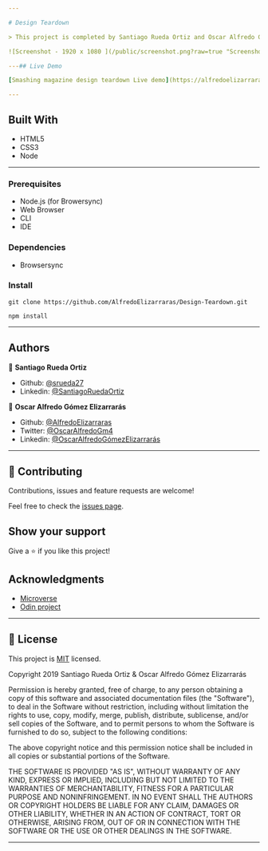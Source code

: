 ```yaml
---

# Design Teardown

> This project is completed by Santiago Rueda Ortiz and Oscar Alfredo Gómez Elizarrarás, in partial requirements of the Microverse cirriculum. 

![Screenshot - 1920 x 1080 ](/public/screenshot.png?raw=true "Screenshot")

---## Live Demo

[Smashing magazine design teardown Live demo](https://alfredoelizarraras.github.io/Design-Teardown/)

---
```


## Built With

- HTML5
- CSS3
- Node

---

### Prerequisites

- Node.js (for Browersync)
- Web Browser
- CLI
- IDE

### Dependencies

- Browsersync

### Install

`git clone https://github.com/AlfredoElizarraras/Design-Teardown.git`

`npm install`

---

## Authors

👤 **Santiago Rueda Ortiz**

- Github: [@srueda27](https://github.com/srueda27)
- Linkedin: [@SantiagoRuedaOrtiz](https://www.linkedin.com/in/santiago-rueda-2a3432194/)

👤 **Oscar Alfredo Gómez Elizarrarás**

- Github: [@AlfredoElizarraras](https://github.com/AlfredoElizarraras)
- Twitter: [@OscarAlfredoGm4](https://twitter.com/OscarAlfredoGm4)
- Linkedin: [@OscarAlfredoGómezElizarrarás](https://mx.linkedin.com/in/oscar-alfredo-gomez-elizarraras-999589186)

---

## 🤝 Contributing

Contributions, issues and feature requests are welcome!

Feel free to check the [issues page](https://github.com/AlfredoElizarraras/Design-Teardown/issues).

## Show your support

Give a ⭐️ if you like this project!

## Acknowledgments

- [Microverse](https://microverse.org)
- [Odin project](https://www.theodinproject.com/)

---

## 📝 License

This project is [MIT](lic.url) licensed.

Copyright 2019 Santiago Rueda Ortiz & Oscar Alfredo Gómez Elizarrarás

Permission is hereby granted, free of charge, to any person obtaining a copy of this software and associated documentation files (the "Software"), to deal in the Software without restriction, including without limitation the rights to use, copy, modify, merge, publish, distribute, sublicense, and/or sell copies of the Software, and to permit persons to whom the Software is furnished to do so, subject to the following conditions:

The above copyright notice and this permission notice shall be included in all copies or substantial portions of the Software.

THE SOFTWARE IS PROVIDED "AS IS", WITHOUT WARRANTY OF ANY KIND, EXPRESS OR IMPLIED, INCLUDING BUT NOT LIMITED TO THE WARRANTIES OF MERCHANTABILITY, FITNESS FOR A PARTICULAR PURPOSE AND NONINFRINGEMENT. IN NO EVENT SHALL THE AUTHORS OR COPYRIGHT HOLDERS BE LIABLE FOR ANY CLAIM, DAMAGES OR OTHER LIABILITY, WHETHER IN AN ACTION OF CONTRACT, TORT OR OTHERWISE, ARISING FROM, OUT OF OR IN CONNECTION WITH THE SOFTWARE OR THE USE OR OTHER DEALINGS IN THE SOFTWARE.

---
